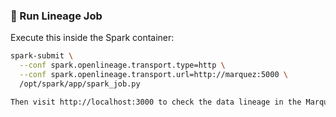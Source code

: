 ### 🧪 Run Lineage Job

Execute this inside the Spark container:

```bash
spark-submit \
  --conf spark.openlineage.transport.type=http \
  --conf spark.openlineage.transport.url=http://marquez:5000 \
  /opt/spark/app/spark_job.py

Then visit http://localhost:3000 to check the data lineage in the Marquez UI.